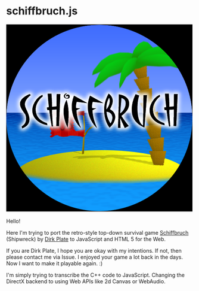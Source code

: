 # schiffbruch.js

![Schiffbruch](./gfx/logo.png)

Hello!

Here I'm trying to port the retro-style top-down survival game [Schiffbruch](https://www.dplate.de/games/schiffbruch) (Shipwreck)
by [Dirk Plate](https://www.dplate.de/) to JavaScript and HTML 5 for the Web.

If you are Dirk Plate, I hope you are okay with my intentions. If not, then please contact me via Issue.
I enjoyed your game a lot back in the days. Now I want to make it playable again. :)

I'm simply trying to transcribe the C++ code to JavaScript. Changing the DirectX backend to using Web APIs like 2d Canvas or WebAudio.
